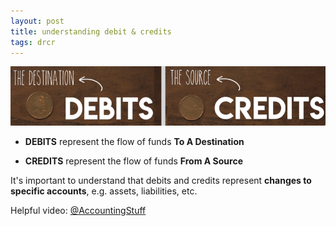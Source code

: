 ```yaml
---
layout: post
title: understanding debit & credits
tags: drcr
---
```


![Cedit=Destination, Debit=Source](/assets/mc-graw-accounting-course/images/debit-destination-credit-source.png)

- **DEBITS** represent the flow of funds **To A Destination**

- **CREDITS** represent the flow of funds **From A Source**

It's important to understand that debits and credits represent **changes to specific accounts**, e.g. assets, liabilities, etc.

Helpful video: [@AccountingStuff](https://www.youtube.com/watch?v=VhwZ9t2b3Zk)
